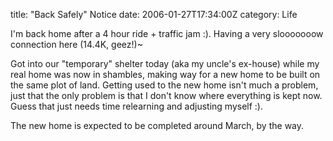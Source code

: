 title: "Back Safely" Notice
date: 2006-01-27T17:34:00Z
category: Life

I'm back home after a 4 hour ride + traffic jam :). Having a very slooooooow connection here (14.4K, geez!)~

Got into our "temporary" shelter today (aka my uncle's ex-house) while my real home was now in shambles, making way for a new home to be built on the same plot of land. Getting used to the new home isn't much a problem, just that the only problem is that I don't know where everything is kept now. Guess that just needs time relearning and adjusting myself :).

The new home is expected to be completed around March, by the way.
